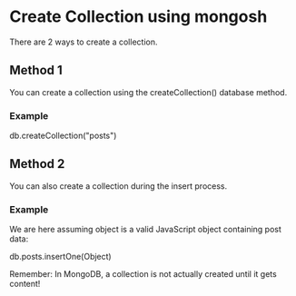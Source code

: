 # Create Collection using mongosh
There are 2 ways to create a collection.

## Method 1
You can create a collection using the createCollection() database method.

### Example
db.createCollection("posts")

## Method 2
You can also create a collection during the insert process.

### Example
We are here assuming object is a valid JavaScript object containing post data:

db.posts.insertOne(Object)

Remember: In MongoDB, a collection is not actually created until it gets content!
